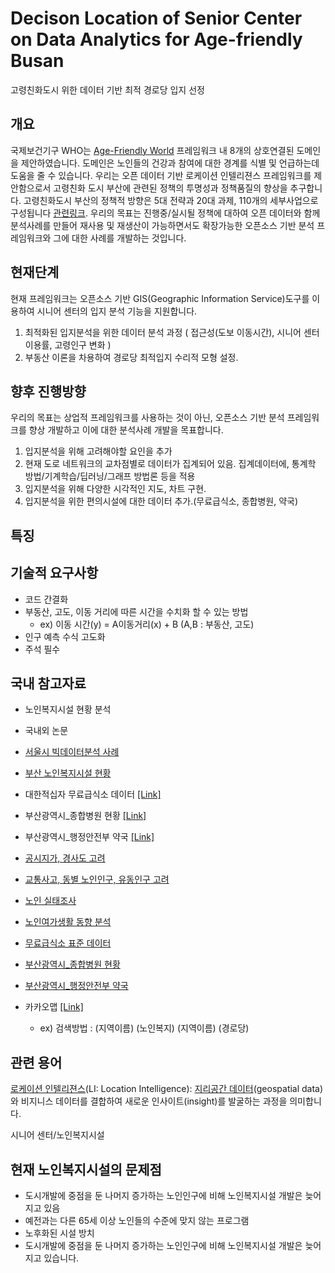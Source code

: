 # Decison Location of Senior Center on Data Analytics for Age-friendly Busan
고령친화도시 위한 데이터 기반 최적 경로당 입지 선정 


## 개요
국제보건기구 WHO는 [Age-Friendly World](https://extranet.who.int/agefriendlyworld/age-friendly-cities-framework/) 프레임워크 내 8개의 상호연결된 도메인을 제안하였습니다. 도메인은 노인들의 건강과 참여에 대한 경계를 식별 및 언급하는데 도움을 줄 수 있습니다. 우리는 오픈 데이터 기반 로케이션 인텔리젼스 프레임워크를 제안함으로서 고령친화 도시 부산에 관련된 정책의 투명성과 정책품질의 향상을 추구합니다. 고령친화도시 부산의 정책적 방향은 5대 전략과 20대 과제, 110개의 세부사업으로 구성됩니다 [관련링크](http://afc.bswdi.re.kr/Main.do). 우리의 목표는 진행중/실시될 정책에 대하여 오픈 데이터와 함께 분석사례를 만들어 재사용 및 재생산이 가능하면서도 확장가능한 오픈소스 기반 분석 프레임워크와 그에 대한 사례를 개발하는 것입니다.

## 현재단계

현재 프레임워크는 오픈소스 기반 GIS(Geographic Information Service)도구를 이용하여 시니어 센터의 입지 분석 기능을 지원합니다. 
1. 최적화된 입지분석을 위한 데이터 분석 과정 ( 접근성(도보 이동시간), 시니어 센터 이용률, 고령인구 변화 )
2. 부동산 이론을 차용하여 경로당 최적입지 수리적 모형 설정.

## 향후 진행방향
우리의 목표는 상업적 프레임워크를 사용하는 것이 아닌, 오픈소스 기반 분석 프레임워크를 향상 개발하고 이에 대한 분석사례 개발을 목표합니다.
1. 입지분석을 위해 고려해야할 요인을 추가
2. 현재 도로 네트워크의 교차점별로 데이터가 집계되어 있음. 집계데이터에, 통계학 방법/기계학습/딥러닝/그래프 방법론 등을 적용
3. 입지분석을 위해 다양한 시각적인 지도, 차트 구현.
4. 입지분석을 위한 편의시설에 대한 데이터 추가.(무료급식소, 종합병원, 약국)


## 특징

## 기술적 요구사항
- 코드 간결화
- 부동산, 고도, 이동 거리에 따른 시간을 수치화 할 수 있는 방법 
  - ex) 이동 시간(y) = A이동거리(x) + B (A,B : 부동산, 고도)
- 인구 예측 수식 고도화
- 주석 필수

## 국내 참고자료
- 노인복지시설 현황 분석
- 국내외 논문
- [서울시 빅데이터분석 사례](https://github.com/pwjdgus/Data_Analytics_for_Age_friendly_busan/blob/main/%EC%B0%B8%EA%B3%A0%EC%9E%90%EB%A3%8C/%EC%84%9C%EC%9A%B8%EC%8B%9C%20%EB%85%B8%EC%9D%B8%EC%97%AC%EA%B0%80%EB%B3%B5%EC%A7%80%EC%8B%9C%EC%84%A4%20%EC%9E%85%EC%A7%80%20%EB%B6%84%EC%84%9D.pdf)
- [부산 노인복지시설 현황](http://www.busansenior.or.kr/04find/01.php)
- 대한적십자 무료급식소 데이터 [[Link]](https://www.data.go.kr/data/15089276/fileData.do)
- 부산광역시_종합병원 현황 [[Link]](https://www.data.go.kr/data/15083386/fileData.do)
- 부산광역시_행정안전부 약국 [[Link]](https://www.data.go.kr/data/15045036/fileData.do)

- [공시지가, 경사도 고려](https://github.com/pwjdgus/Data_Analytics_for_Age_friendly_busan/blob/main/%EC%B0%B8%EA%B3%A0%EC%9E%90%EB%A3%8C/%EA%B3%B5%EC%8B%9C%EC%A7%80%EA%B0%80%2C%20%EA%B2%BD%EC%82%AC%EB%8F%84%20%EA%B3%A0%EB%A0%A4.pdf)
- [교통사고, 동별 노인인구, 유동인구 고려](https://github.com/pwjdgus/Data_Analytics_for_Age_friendly_busan/blob/main/%EC%B0%B8%EA%B3%A0%EC%9E%90%EB%A3%8C/%EA%B5%90%ED%86%B5%EC%82%AC%EA%B3%A0%2C%20%EB%8F%99%EB%B3%84%20%EB%85%B8%EC%9D%B8%EC%9D%B8%EA%B5%AC%2C%20%EC%9C%A0%EB%8F%99%EC%9D%B8%EA%B5%AC%20%EA%B3%A0%EB%A0%A4.pdf)
- [노인 실태조사](https://github.com/pwjdgus/Data_Analytics_for_Age_friendly_busan/blob/main/%EC%B0%B8%EA%B3%A0%EC%9E%90%EB%A3%8C/2020%EB%85%84%EB%8F%84_%EB%85%B8%EC%9D%B8%EC%8B%A4%ED%83%9C%EC%A1%B0%EC%82%AC_%EB%B3%B4%EA%B3%A0%EC%84%9C.pdf)
- [노인여가생활 동향 분석](https://github.com/pwjdgus/Data_Analytics_for_Age_friendly_busan/blob/main/%EC%B0%B8%EA%B3%A0%EC%9E%90%EB%A3%8C/%EC%A0%95%EB%B3%B4%ED%99%94%EC%97%90%20%EB%94%B0%EB%A5%B8%20%EB%85%B8%EC%9D%B8%EC%9D%B8%EA%B5%AC%20%EC%97%AC%EA%B0%80%EC%83%9D%ED%99%9C%20%EB%8F%99%ED%96%A5.pdf)
- [무료급식소 표준 데이터](https://www.data.go.kr/data/15013107/standard.do)
- [부산광역시_종합병원 현황](https://www.data.go.kr/data/15083386/fileData.do)
- [부산광역시_행정안전부 약국](https://www.data.go.kr/data/15045036/fileData.do)
- 카카오맵 [[Link]](https://map.kakao.com/)
  - ex) 검색방법 : (지역이름) (노인복지)
                   (지역이름) (경로당)

## 관련 용어

[로케이션 인텔리젼스](https://www.esri.com/en-us/location-intelligence)(LI: Location Intelligence): [지리공간 데이터](https://www.ibm.com/topics/geospatial-data)(geospatial data)와 비지니스 데이터를 결합하여 새로운 인사이트(insight)를 발굴하는 과정을 의미합니다.

시니어 센터/노인복지시설


## 현재 노인복지시설의 문제점

- 도시개발에 중점을 둔 나머지 증가하는 노인인구에 비해 노인복지시설 개발은 늦어지고 있음
- 예전과는 다른 65세 이상 노인들의 수준에 맞지 않는 프로그램
- 노후화된 시설 방치
- 도시개발에 중점을 둔 나머지 증가하는 노인인구에 비해 노인복지시설 개발은 늦어지고 있습니다.
